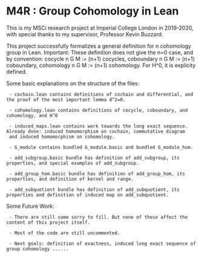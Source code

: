 # M4R : Group Cohomology in Lean

This is my MSCi research project at Imperial College London in 2019-2020, with special thanks to my supervisor, Professor Kevin Buzzard.

This project successfully formalizes a general definition for n cohomology group in Lean. 
Important: These definition does not give the n=0 case, and by convention: cocycle n G M := (n+1) cocycles, coboundary n G M := (n+1) coboundary, cohomology n G M := (n+1) cohomology. For H^0, it is explicity defined. 

Some basic explanations on the structure of the files:

     - cochain.lean contains definitions of cochain and differential, and the proof of the most important lemma d^2=0. 

     - cohomology.lean contains definitions of cocycle, coboundary, and cohomology, and H^0
     
     - induced_maps.lean contains work towards the long exact sequence. Already done: induced homomorphism on cochain, commutative diagram
     and induced homomorphism on cohomology. 
     
     - G_module contains bundled G_module.basic and bundled G_module_hom. 
     
     - add_subgroup.basic bundle has definition of add_subgroup, its properties, and special examples of add_subgroup.
     
     - add_group_hom.basic bundle has definition of add_group_hom, its properties, and definition of kernel and range.
     
     - add_subquotient bundle has definition of add_subquotient, its properties and definition of induced map on add_subquotient.


Some Future Work: 

     - There are still some sorry to fill. But none of these affect the content of this project itself.
     
     - Most of the code are still uncommented. 
     
     - Next goals: definition of exactness, induced long exact sequence of group cohomology ......
